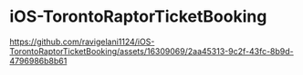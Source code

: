 # iOS-TorontoRaptorTicketBooking

https://github.com/ravigelani1124/iOS-TorontoRaptorTicketBooking/assets/16309069/2aa45313-9c2f-43fc-8b9d-4796986b8b61

